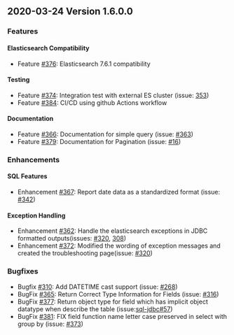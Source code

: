 ## 2020-03-24 Version 1.6.0.0

### Features
#### Elasticsearch Compatibility
* Feature [#376](https://github.com/opendistro-for-elasticsearch/sql/issues/376): Elasticsearch 7.6.1 compatibility

#### Testing
* Feature [#374](https://github.com/opendistro-for-elasticsearch/sql/pull/374): Integration test with external ES cluster (issue: [353](https://github.com/opendistro-for-elasticsearch/sql/issues/353))
* Feature [#384](https://github.com/opendistro-for-elasticsearch/sql/pull/384): CI/CD using github Actions workflow

#### Documentation
* Feature [#366](https://github.com/opendistro-for-elasticsearch/sql/pull/366): Documentation for simple query (issue: [#363](https://github.com/opendistro-for-elasticsearch/sql/issues/363)) 
* Feature [#379](https://github.com/opendistro-for-elasticsearch/sql/pull/379): Documentation for Pagination (issue: [#16](https://github.com/opendistro-for-elasticsearch/sql/issues/16))

### Enhancements
#### SQL Features
* Enhancement [#367](https://github.com/opendistro-for-elasticsearch/sql/pull/367): Report date data as a standardized format (issue: [#342](https://github.com/opendistro-for-elasticsearch/sql/issues/342))

#### Exception Handling
* Enhancement [#362](https://github.com/opendistro-for-elasticsearch/sql/pull/362): Handle the elasticsearch exceptions in JDBC formatted outputs(issues: [#320](https://github.com/opendistro-for-elasticsearch/sql/issues/320), [308](https://github.com/opendistro-for-elasticsearch/sql/issues/308))
* Enhancement [#372](https://github.com/opendistro-for-elasticsearch/sql/pull/372): Modified the wording of exception messages and created the troubleshooting page(issue: [#320](https://github.com/opendistro-for-elasticsearch/sql/issues/320))

### Bugfixes
* Bugfix [#310](https://github.com/opendistro-for-elasticsearch/sql/pull/310): Add DATETIME cast support (issue: [#268](https://github.com/opendistro-for-elasticsearch/sql/issues/268))
* BugFix [#365](https://github.com/opendistro-for-elasticsearch/sql/pull/365): Return Correct Type Information for Fields (issue: [#316](https://github.com/opendistro-for-elasticsearch/sql/issues/316))
* BugFix [#377](https://github.com/opendistro-for-elasticsearch/sql/pull/377): Return object type for field which has implicit object datatype when describe the table (issue:[sql-jdbc#57](https://github.com/amazon-archives/sql-jdbc/issues/57))
* BugFix [#381](https://github.com/opendistro-for-elasticsearch/sql/pull/381): FIX field function name letter case preserved in select with group by (issue: [#373](https://github.com/opendistro-for-elasticsearch/sql/issues/373))

